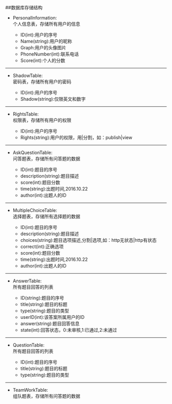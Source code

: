 ##数据库存储结构
+ PersonalInformation:  
个人信息表，存储所有用户的信息

  + ID(int):用户的序号
  + Name(string):用户的昵称
  + Graph:用户的头像图片
  + PhoneNumber(int):联系电话
  + Score(int):个人的分数

---

+ ShadowTable:  
密码表，存储所有用户的密码

  + ID(int):用户的序号
  + Shadow(string):仅限英文和数字

---

+ RightsTable:  
权限表，存储所有用户的权限

  + ID(int):用户的序号
  + Rights(string):用户的权限，用|分割，如：publish|view

---

+ AskQuestionTable:  
问答题表，存储所有问答题的数据

  + ID(int):题目的序号
  + description(string):题目描述
  + score(int):题目分数
  + time(string):出题时间,2016.10.22
  + author(int):出题人的ID

---

+ MultipleChoiceTable:  
选择题表，存储所有选择题的数据

  + ID(int):题目的序号
  + description(string):题目描述
  + choices(string):题目选项描述,分割|选项,如：http无状态|http有状态
  + correct(int):正确选项
  + score(int):题目分数
  + time(string):出题时间,2016.10.22
  + author(int):出题人的ID

---

+ AnswerTable:  
所有题目回答的列表

  + ID(string):题目的序号
  + title(string):题目的标题
  + type(string):题目的类型
  + userID(int):该答案所属用户的ID
  + answer(string):题目回答信息
  + state(int):回答状态，0:未审核,1:已通过,2:未通过

---

+ QuestionTable:  
所有题目回答的列表

  + ID(int):题目的序号
  + title(string):题目的标题
  + type(string):题目的类型

---

+ TeamWorkTable:  
组队题表，存储所有问答题的数据